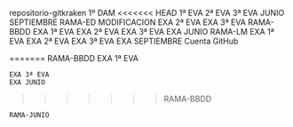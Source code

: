 repositorio-gitkraken
1º DAM
<<<<<<< HEAD
1ª EVA
2ª EVA
3ª EVA
JUNIO
SEPTIEMBRE
    RAMA-ED
       MODIFICACION
        EXA 2ª EVA
        EXA 3ª EVA
    RAMA-BBDD
        EXA 1ª EVA
        EXA 2ª EVA
        EXA 3ª EVA
        EXA JUNIO
    RAMA-LM
        EXA 1ª EVA
        EXA 2ª EVA
        EXA 3ª EVA
        EXA SEPTIEMBRE
Cuenta GitHub

=======
RAMA-BBDD
    EXA 1ª EVA
   
    EXA 3ª EVA
    EXA JUNIO
>>>>>>> RAMA-BBDD

    RAMA-JUNIO

